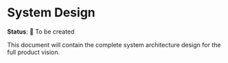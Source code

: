 # System Design

**Status**: 📝 To be created

This document will contain the complete system architecture design for the full product vision.

